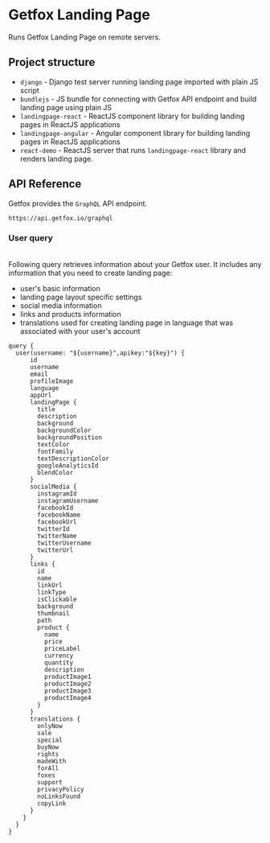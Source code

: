# Getfox Landing Page

Runs Getfox Landing Page on remote servers.

## Project structure

- `django` - Django test server running landing page imported with plain JS script
- `bundlejs` - JS bundle for connecting with Getfox API endpoint and build landing page using plain JS
- `landingpage-react` - ReactJS component library for building landing pages in ReactJS applications
- `landingpage-angular` - Angular component library for building landing pages in ReactJS applications
- `react-demo` - ReactJS server that runs `landingpage-react` library and renders landing page.

## API Reference

Getfox provides the `GraphQL` API endpoint.

```
https://api.getfox.io/graphql
```

### User query
\
Following query retrieves information about your Getfox user. It includes any information that you need to create landing page:

- user's basic information
- landing page layout specific settings
- social media information
- links and products information
- translations used for creating landing page in language that was associated with your user's account

```
query {
  user(username: "${username}",apikey:"${key}") {
      id
      username
      email
      profileImage
      language
      appUrl
      landingPage {
        title
        description
        background
        backgroundColor
        backgroundPosition
        textColor
        fontFamily
        textDescriptionColor
        googleAnalyticsId
        blendColor
      }
      socialMedia {
        instagramId
        instagramUsername
        facebookId
        facebookName
        facebookUrl
        twitterId
        twitterName
        twitterUsername
        twitterUrl
      }
      links {
        id
        name
        linkUrl
        linkType
        isClickable
        background
        thumbnail
        path
        product {
          name
          price
          priceLabel
          currency
          quantity
          description
          productImage1
          productImage2
          productImage3
          productImage4
        }
      }
      translations {
        onlyNow
        sale
        special
        buyNow
        rights
        madeWith
        forAll
        foxes
        support
        privacyPolicy
        noLinksFound
        copyLink
      }
    }
  }
}
```
